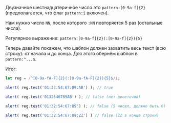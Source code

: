 Двузначное шестнадцатеричное число это `pattern:[0-9a-f]{2}` (предполагается, что флаг `pattern:i` включен).

Нам нужно число `NN`, после которого `:NN` повторяется 5 раз (остальные числа).

Регулярное выражение: `pattern:[0-9a-f]{2}(:[0-9a-f]{2}){5}`

Теперь давайте покажем, что шаблон должен захватить весь текст (всю строку): от начала и до конца. Для этого обернём шаблон в `pattern:^...$`.


Итог:

```js run
let reg = /^[0-9a-fA-F]{2}(:[0-9a-fA-F]{2}){5}$/i;

alert( reg.test('01:32:54:67:89:AB') ); // true

alert( reg.test('0132546789AB') ); // false (нет двоеточий)

alert( reg.test('01:32:54:67:89') ); // false (5 чисел, должно быть 6)

alert( reg.test('01:32:54:67:89:ZZ') ) // false (ZZ в конце строки)
```
